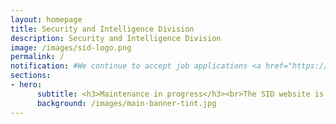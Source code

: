 ```yaml
---
layout: homepage
title: Security and Intelligence Division
description: Security and Intelligence Division
image: /images/sid-logo.png
permalink: /
notification: #We continue to accept job applications <a href="https://go.gov.sg/candidateapplicationform" target="_blank">here</a>.
sections:
- hero:
      subtitle: <h3>Maintenance in progress</h3><br>The SID website is currently undergoing scheduled maintenance.<br><b>We continue to accept job applications <a href="https://go.gov.sg/candidateapplicationform" target="_blank">here</a></b>.<br>For any queries, please email <a href="mailto:contact@ns.sg">contact@ns.sg</a>. <br>We seek your understanding and apologise for any inconvenience caused.<br>
      background: /images/main-banner-tint.jpg
---
```

